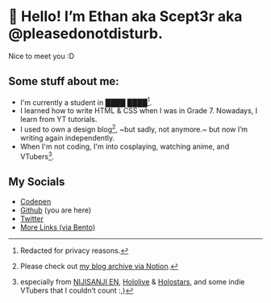 # 👋 Hello! I’m Ethan aka Scept3r aka @pleasedonotdisturb.
Nice to meet you :D

## Some stuff about me:
* I'm currently a student in ████ ████[^1]. 
* I learned how to write HTML & CSS when I was in Grade 7. Nowadays, I learn from YT tutorials.
* I used to own a design blog[^2], ~but sadly, not anymore.~ but now I’m writing again independently.
* When I'm not coding, I'm into cosplaying, watching anime, and VTubers[^3].

## My Socials
* [Codepen](https://codepen.io/pleasedonotdisturb)
* [Github](http://github.com/pleasedonotdisturb) (you are here)
* [Twitter](https://twitter.com/maybeScept3r)
* [More Links (via Bento)](https://bento.me/scept3rdoesstuff)

[^1]: Redacted for privacy reasons.
[^2]: Please check out [my blog archive via Notion](https://helloethan-blog-archive.notion.site/Welcome-to-the-Archive-085478d321694bdc938cf49d107c73c6).
[^3]: especially from [NIJISANJI EN](https://nijisanji.jp/en/), [Hololive](http://hololive.hololivepro.com/en/) & [Holostars](https://holostars.hololivepro.com/), and some indie VTubers that I couldn’t count :,)

